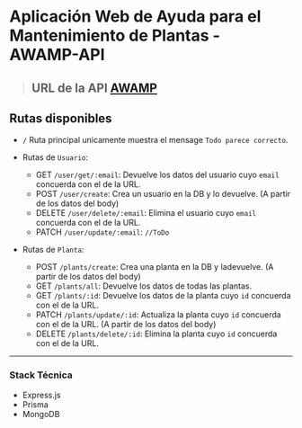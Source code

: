 # Aplicación Web de Ayuda para el Mantenimiento de Plantas - AWAMP-API

> ## URL de la API [AWAMP](https://awamp-api.vercel.app)

## Rutas disponibles

- `/` Ruta principal unicamente muestra el mensage `Todo parece correcto`.

- Rutas de `Usuario`:
    - GET `/user/get/:email`: Devuelve los datos del usuario cuyo `email` concuerda con el de la URL.
    - POST `/user/create`: Crea un usuario en la DB y lo devuelve. (A partir de los datos del body)
    - DELETE `/user/delete/:email`: Elimina el usuario cuyo `email` concuerda con el de la URL.
    - PATCH `/user/update/:email`: ```//ToDo```

- Rutas de `Planta`:
    - POST `/plants/create`: Crea una planta en la DB y ladevuelve. (A partir de los datos del body)
    - GET `/plants/all`: Devuelve los datos de todas las plantas.
    - GET `/plants/:id`: Devuelve los datos de la planta cuyo `id` concuerda con el de la URL.
    - PATCH `/plants/update/:id`: Actualiza la planta cuyo `id` concuerda con el de la URL. (A partir de los datos del body)
    - DELETE `/plants/delete/:id`: Elimina la planta cuyo `id` concuerda con el de la URL.

---

### Stack Técnica

- Express.js
- Prisma
- MongoDB